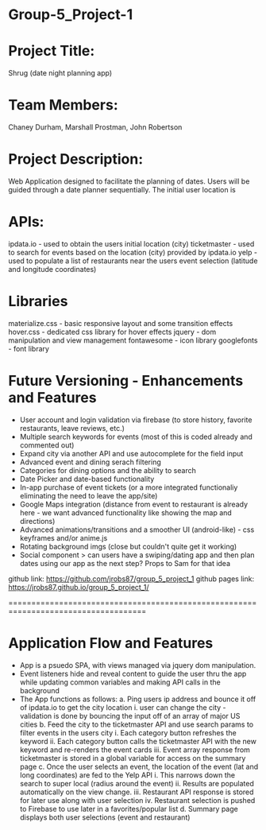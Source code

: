 # Group-5_Project-1

# Project Title: 
Shrug (date night planning app)

# Team Members: 
Chaney Durham, Marshall Prostman, John Robertson

# Project Description: 
Web Application designed to facilitate the planning of dates.
Users will be guided through a date planner sequentially.
The initial user location is 

# APIs:
ipdata.io - used to obtain the users initial location (city)
ticketmaster - used to search for events based on the location (city) provided by ipdata.io 
yelp - used to populate a list of restaurants near the users event selection (latitude and longitude coordinates)

# Libraries
materialize.css - basic responsive layout and some transition effects
hover.css - dedicated css library for hover effects
jquery - dom manipulation and view management 
fontawesome - icon library
googlefonts - font library

# Future Versioning - Enhancements and Features
- User account and login validation via firebase (to store history, favorite restaurants, leave reviews, etc.)
- Multiple search keywords for events (most of this is coded already and commented out)
- Expand city via another API and use autocomplete for the field input
- Advanced event and dining serach filtering
- Categories for dining options and the ability to search
- Date Picker and date-based functionality 
- In-app purchase of event tickets (or a more integrated functionaliy eliminating the need to leave the app/site)
- Google Maps integration (distance from event to restaurant is already here - we want advanced functionality like showing the map and directions)
- Advanced animations/transitions and a smoother UI (android-like) - css keyframes and/or anime.js
- Rotating background imgs (close but couldn't quite get it working)    
- Social component > can users have a swiping/dating app and then plan dates using our app as the next step?  Props to Sam for that idea

github link: https://github.com/jrobs87/group_5_project_1 
github pages link:  https://jrobs87.github.io/group_5_project_1/

====================================================================================

# Application Flow and Features
- App is a psuedo SPA, with views managed via jquery dom manipulation.
- Event listeners hide and reveal content to guide the user thru the app while updating common variables and making API calls in the background
- The App functions as follows:
    a. Ping users ip address and bounce it off of ipdata.io to get the city location
        i. user can change the city - validation is done by bouncing the input off of an array of major US cities
    b. Feed the city to the ticketmaster API and use search params to filter events in the users city
        i. Each category button refreshes the keyword 
        ii. Each category button calls the ticketmaster API with the new keyword and re-renders the event cards
        iii. Event array response from ticketmaster is stored in a global variable for access on the summary page
    c. Once the user selects an event, the location of the event (lat and long coordinates) are fed to the Yelp API
        i. This narrows down the search to super local (radius around the event)
        ii. Results are populated automatically on the view change.
        iii. Restaurant API response is stored for later use along with user selection
        iv. Restaurant selection is pushed to Firebase to use later in a favorites/popular list
    d. Summary page displays both user selections (event and restaurant)



